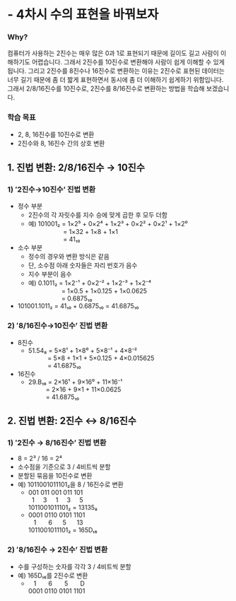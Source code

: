# - 4차시 수의 표현을 바꿔보자

### Why?
컴퓨터가 사용하는 2진수는 매우 많은 0과 1로 표현되기 때문에 길이도 길고 사람이 이해하기도 어렵습니다. 그래서 2진수를 10진수로 변환해야 사람이 쉽게 이해할 수 있게 됩니다. 그리고 2진수를 8진수나 16진수로 변환하는 이유는 2진수로 표현된 데이터는 너무 길기 때문에 좀 더 짧게 표현하면서 동시에 좀 더 이해하기 쉽게하기 위함입니다. 그래서 2/8/16진수를 10진수로, 2진수를 8/16진수로 변환하는 방법을 학습해 보겠습니다.

### 학습 목표
- 2, 8, 16진수를 10진수로 변환
- 2진수와 8, 16진수 간의 상호 변환

## 1. 진법 변환: 2/8/16진수 → 10진수
### 1) ʻ2진수→10진수’ 진법 변환
- 정수 부분
  - 2진수의 각 자릿수를 지수 승에 맞게 곱한 후 모두 더함
  - 예) 101001₂ = 1×2⁵ + 0×2⁴ + 1×2³ + 0×2² + 0×2¹ + 1×2⁰  
&nbsp;&nbsp;&nbsp;&nbsp;&nbsp;&nbsp;&nbsp;&nbsp;&nbsp;&nbsp;&nbsp;&nbsp;&nbsp;&nbsp;&nbsp;&nbsp;&nbsp;&nbsp;&nbsp;&nbsp;= 1×32 + 1×8 + 1×1  
&nbsp;&nbsp;&nbsp;&nbsp;&nbsp;&nbsp;&nbsp;&nbsp;&nbsp;&nbsp;&nbsp;&nbsp;&nbsp;&nbsp;&nbsp;&nbsp;&nbsp;&nbsp;&nbsp;&nbsp;= 41₁₀
- 소수 부분
  - 정수의 경우와 변환 방식은 같음
  - 단, 소수점 아래 숫자들은 자리 번호가 음수
  - 지수 부분이 음수
  - 예) 0.1011₂ = 1×2⁻¹ + 0×2⁻² + 1×2⁻³ + 1×2⁻⁴  
&nbsp;&nbsp;&nbsp;&nbsp;&nbsp;&nbsp;&nbsp;&nbsp;&nbsp;&nbsp;&nbsp;&nbsp;&nbsp;&nbsp;&nbsp;&nbsp;&nbsp;&nbsp;&nbsp;= 1×0.5 + 1×0.125 + 1×0.0625  
&nbsp;&nbsp;&nbsp;&nbsp;&nbsp;&nbsp;&nbsp;&nbsp;&nbsp;&nbsp;&nbsp;&nbsp;&nbsp;&nbsp;&nbsp;&nbsp;&nbsp;&nbsp;&nbsp;= 0.6875₁₀
- 101001.1011₂ = 41₁₀ + 0.6875₁₀ = 41.6875₁₀

### 2) ʻ8/16진수→10진수’ 진법 변환
- 8진수
  - 51.54₈ = 5×8¹ + 1×8⁰ + 5×8⁻¹ + 4×8⁻²  
&nbsp;&nbsp;&nbsp;&nbsp;&nbsp;&nbsp;&nbsp;&nbsp;&nbsp;&nbsp;&nbsp;= 5×8 + 1×1 + 5×0.125 + 4×0.015625  
&nbsp;&nbsp;&nbsp;&nbsp;&nbsp;&nbsp;&nbsp;&nbsp;&nbsp;&nbsp;&nbsp;= 41.6875₁₀
- 16진수
  - 29.B₁₆ = 2×16¹ + 9×16⁰ + 11×16⁻¹  
&nbsp;&nbsp;&nbsp;&nbsp;&nbsp;&nbsp;&nbsp;&nbsp;&nbsp;&nbsp;= 2×16 + 9×1 + 11×0.0625  
&nbsp;&nbsp;&nbsp;&nbsp;&nbsp;&nbsp;&nbsp;&nbsp;&nbsp;&nbsp;= 41.6875₁₀

## 2. 진법 변환: 2진수 ↔ 8/16진수
### 1) ʻ2진수 → 8/16진수’ 진법 변환
- 8 = 2³ / 16 = 2⁴
- 소수점을 기준으로 3 / 4비트씩 분할
- 분할된 묶음을 10진수로 변환
- 예) 1011001011101₂을 8 / 16진수로 변환
  - 001 011 001 011 101  
&nbsp;&nbsp;1&nbsp;&nbsp;&nbsp;&nbsp;&nbsp;3&nbsp;&nbsp;&nbsp;&nbsp;&nbsp;1&nbsp;&nbsp;&nbsp;&nbsp;&nbsp;3&nbsp;&nbsp;&nbsp;&nbsp;&nbsp;5  
1011001011101₂ = 13135₈
  - 0001 0110 0101 1101  
&nbsp;&nbsp;&nbsp;1&nbsp;&nbsp;&nbsp;&nbsp;&nbsp;&nbsp;&nbsp;6&nbsp;&nbsp;&nbsp;&nbsp;&nbsp;&nbsp;5&nbsp;&nbsp;&nbsp;&nbsp;&nbsp;&nbsp;13  
1011001011101₂ = 165D₁₆

### 2) ʻ8/16진수 → 2진수’ 진법 변환
- 수를 구성하는 숫자를 각각 3 / 4비트씩 분할
- 예) 165D₁₆를 2진수로 변환
  - &nbsp;&nbsp;&nbsp;1&nbsp;&nbsp;&nbsp;&nbsp;&nbsp;&nbsp;&nbsp;6&nbsp;&nbsp;&nbsp;&nbsp;&nbsp;&nbsp;&nbsp;5&nbsp;&nbsp;&nbsp;&nbsp;&nbsp;&nbsp;&nbsp;D  
0001 0110 0101 1101
